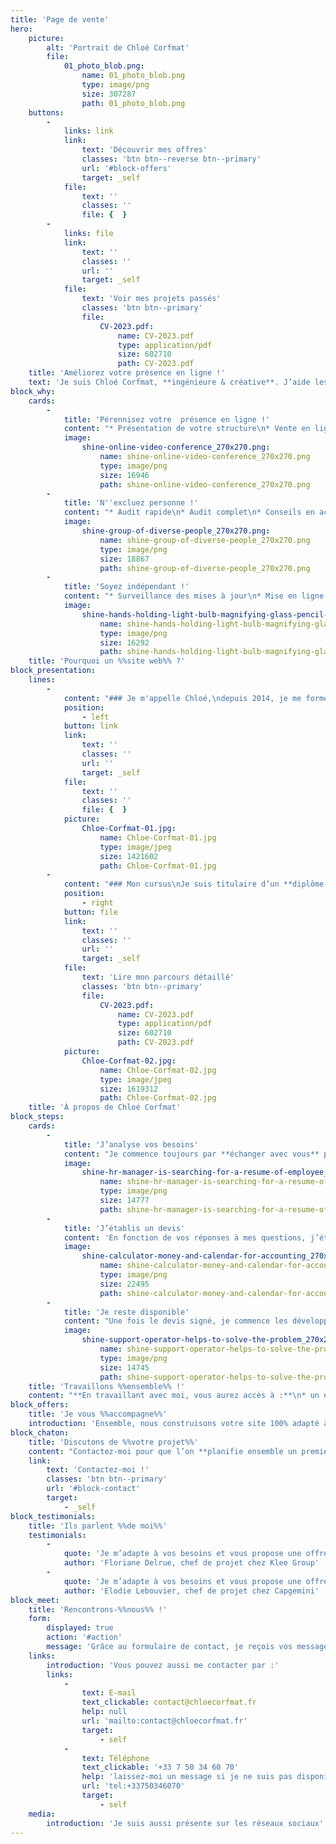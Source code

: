 ```yaml
---
title: 'Page de vente'
hero:
    picture:
        alt: 'Portrait de Chloé Corfmat'
        file:
            01_photo_blob.png:
                name: 01_photo_blob.png
                type: image/png
                size: 307287
                path: 01_photo_blob.png
    buttons:
        -
            links: link
            link:
                text: 'Découvrir mes offres'
                classes: 'btn btn--reverse btn--primary'
                url: '#block-offers'
                target: _self
            file:
                text: ''
                classes: ''
                file: {  }
        -
            links: file
            link:
                text: ''
                classes: ''
                url: ''
                target: _self
            file:
                text: 'Voir mes projets passés'
                classes: 'btn btn--primary'
                file:
                    CV-2023.pdf:
                        name: CV-2023.pdf
                        type: application/pdf
                        size: 602710
                        path: CV-2023.pdf
    title: 'Améliorez votre présence en ligne !'
    text: 'Je suis Chloé Corfmat, **ingénieure & créative**. J’aide les petites entreprises et les associations à développer une activité efficace et accessible grâce à un site internet sur-mesure.'
block_why:
    cards:
        -
            title: 'Pérennisez votre  présence en ligne !'
            content: "* Présentation de votre structure\n* Vente en ligne\n* Espace de contact\n* Exemples de vos services"
            image:
                shine-online-video-conference_270x270.png:
                    name: shine-online-video-conference_270x270.png
                    type: image/png
                    size: 16946
                    path: shine-online-video-conference_270x270.png
        -
            title: 'N''excluez personne !'
            content: "* Audit rapide\n* Audit complet\n* Conseils en accessibilité web"
            image:
                shine-group-of-diverse-people_270x270.png:
                    name: shine-group-of-diverse-people_270x270.png
                    type: image/png
                    size: 18867
                    path: shine-group-of-diverse-people_270x270.png
        -
            title: 'Soyez indépendant !'
            content: "* Surveillance des mises à jour\n* Mise en ligne de votre site\n* Gestion du serveur"
            image:
                shine-hands-holding-light-bulb-magnifying-glass-pencil-and-coin_270x270.png:
                    name: shine-hands-holding-light-bulb-magnifying-glass-pencil-and-coin_270x270.png
                    type: image/png
                    size: 16292
                    path: shine-hands-holding-light-bulb-magnifying-glass-pencil-and-coin_270x270.png
    title: 'Pourquoi un %%site web%% ?'
block_presentation:
    lines:
        -
            content: "### Je m'appelle Chloé,\ndepuis 2014, je me forme aux métiers du web.\n\nAujourd’hui, je veux rendre le web accessible pour que chacun puisse accéder aux mêmes contenus et mêmes fonctionnalités quelle que soit sa condition physique, cognitive ou psychique. Je veux sensibiliser les acteurs du web (même les plus petites structures) à l’importance de consacrer un budget pour se former et former ses équipes à l’accessibilité web."
            position:
                - left
            button: link
            link:
                text: ''
                classes: ''
                url: ''
                target: _self
            file:
                text: ''
                classes: ''
                file: {  }
            picture:
                Chloe-Corfmat-01.jpg:
                    name: Chloe-Corfmat-01.jpg
                    type: image/jpeg
                    size: 1421602
                    path: Chloe-Corfmat-01.jpg
        -
            content: "### Mon cursus\nJe suis titulaire d’un **diplôme d’ingénieur en informatique** et d’un **DUT Métiers du Multimédia et de l’Internet**.\n\n### Mes précédentes expériences\n* Département de la Sarthe\n* Capgemini pour le compte de la SNCF\n* Klee Group pour des structures publiques et les sites du Groupe"
            position:
                - right
            button: file
            link:
                text: ''
                classes: ''
                url: ''
                target: _self
            file:
                text: 'Lire mon parcours détaillé'
                classes: 'btn btn--primary'
                file:
                    CV-2023.pdf:
                        name: CV-2023.pdf
                        type: application/pdf
                        size: 602710
                        path: CV-2023.pdf
            picture:
                Chloe-Corfmat-02.jpg:
                    name: Chloe-Corfmat-02.jpg
                    type: image/jpeg
                    size: 1619312
                    path: Chloe-Corfmat-02.jpg
    title: 'À propos de Chloé Corfmat'
block_steps:
    cards:
        -
            title: 'J’analyse vos besoins'
            content: "Je commence toujours par **échanger avec vous** pour **comprendre vos besoins**.\n\n"
            image:
                shine-hr-manager-is-searching-for-a-resume-of-employee_270x270.png:
                    name: shine-hr-manager-is-searching-for-a-resume-of-employee_270x270.png
                    type: image/png
                    size: 14777
                    path: shine-hr-manager-is-searching-for-a-resume-of-employee_270x270.png
        -
            title: 'J’établis un devis'
            content: 'En fonction de vos réponses à mes questions, j’étudie votre projet et je vous propose une **solution humaine ou technique** adaptée accompagnée du devis.'
            image:
                shine-calculator-money-and-calendar-for-accounting_270x270.png:
                    name: shine-calculator-money-and-calendar-for-accounting_270x270.png
                    type: image/png
                    size: 22495
                    path: shine-calculator-money-and-calendar-for-accounting_270x270.png
        -
            title: 'Je reste disponible'
            content: "Une fois le devis signé, je commence les développements. \nJe reste **disponible pour répondre à vos questions** durant toute la prestation et après."
            image:
                shine-support-operator-helps-to-solve-the-problem_270x270.png:
                    name: shine-support-operator-helps-to-solve-the-problem_270x270.png
                    type: image/png
                    size: 14745
                    path: shine-support-operator-helps-to-solve-the-problem_270x270.png
    title: 'Travaillons %%ensemble%% !'
    content: "**En travaillant avec moi, vous aurez accès à :**\n* un espace privé et personnalisé pour suivre l’avancement du projet\n* un espace de discussion privé pour échanger tout au long du projet\n* une réponse garantie par mail sous 72h ouvrées maximum (hors vacances)\n"
block_offers:
    title: 'Je vous %%accompagne%%'
    introduction: 'Ensemble, nous construisons votre site 100% adapté à vos besoins, accessibles aux personnes handicapées, tout en respectant les standards d’assurance qualité web et les lois en matière de protection des données.'
block_chaton:
    title: 'Discutons de %%votre projet%%'
    content: "Contactez-moi pour que l’on **planifie ensemble un premier rendez-vous gratuit** pour échanger sur votre projet.\nCe sera l’occasion pour moi de vous présenter ce que je peux vous apporter et ma façon de travailler."
    link:
        text: 'Contactez-moi !'
        classes: 'btn btn--primary'
        url: '#block-contact'
        target:
            - _self
block_testimonials:
    title: 'Ils parlent %%de moi%%'
    testimonials:
        -
            quote: 'Je m’adapte à vos besoins et vous propose une offre sur-mesure.'
            author: 'Floriane Delrue, chef de projet chez Klee Group'
        -
            quote: 'Je m’adapte à vos besoins et vous propose une offre sur-mesure.'
            author: 'Elodie Lebouvier, chef de projet chez Capgemini'
block_meet:
    title: 'Rencontrons-%%nous%% !'
    form:
        displayed: true
        action: '#action'
        message: 'Grâce au formulaire de contact, je reçois vos messages directement. Je vous réponds dans un délai de 72h maximum.'
    links:
        introduction: 'Vous pouvez aussi me contacter par :'
        links:
            -
                text: E-mail
                text_clickable: contact@chloecorfmat.fr
                help: null
                url: 'mailto:contact@chloecorfmat.fr'
                target:
                    - self
            -
                text: Téléphone
                text_clickable: '+33 7 50 34 60 70'
                help: 'laissez-moi un message si je ne suis pas disponible'
                url: 'tel:+33750346070'
                target:
                    - self
    media:
        introduction: 'Je suis aussi présente sur les réseaux sociaux'
---
```


